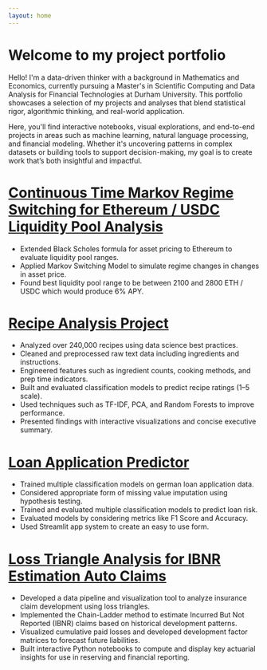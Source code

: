 ```yaml
---
layout: home
---
```

# Welcome to my project portfolio
Hello! I'm a data-driven thinker with a background in Mathematics and Economics, currently pursuing a Master's in Scientific Computing and Data Analysis for Financial Technologies at Durham University. This portfolio showcases a selection of my projects and analyses that blend statistical rigor, algorithmic thinking, and real-world application.

Here, you'll find interactive notebooks, visual explorations, and end-to-end projects in areas such as machine learning, natural language processing, and financial modeling. Whether it's uncovering patterns in complex datasets or building tools to support decision-making, my goal is to create work that’s both insightful and impactful.

# [Continuous Time Markov Regime Switching for Ethereum / USDC Liquidity Pool Analysis](https://github.com/aboyle3100/Optimal-Liquidity-Pool-Range/tree/main/uniswap_analysis)
* Extended Black Scholes formula for asset pricing to Ethereum to evaluate liquidity pool ranges.
* Applied Markov Switching Model to simulate regime changes in changes in asset price.
* Found best liquidity pool range to be between 2100 and 2800 ETH / USDC which would produce 6% APY.

# [Recipe Analysis Project](https://aboyle3100.github.io/recipe-analysis/)
* Analyzed over 240,000 recipes using data science best practices.
* Cleaned and preprocessed raw text data including ingredients and instructions.
* Engineered features such as ingredient counts, cooking methods, and prep time indicators.
* Built and evaluated classification models to predict recipe ratings (1–5 scale).
* Used techniques such as TF-IDF, PCA, and Random Forests to improve performance.
* Presented findings with interactive visualizations and concise executive summary.

# [Loan Application Predictor](https://loan-risk-predictor.streamlit.app/)
* Trained multiple classification models on german loan application data.
* Considered appropriate form of missing value imputation using hypothesis testing.
* Trained and evaluated multiple classification models  to predict loan risk.
* Evaluated models by considering metrics like F1 Score and Accuracy.
* Used Streamlit app system to create an easy to use form.

# [Loss Triangle Analysis for IBNR Estimation Auto Claims](IBNR_analysis.pdf)
* Developed a data pipeline and visualization tool to analyze insurance claim development using loss triangles.
* Implemented the Chain-Ladder method to estimate Incurred But Not Reported (IBNR) claims based on historical development patterns.
* Visualized cumulative paid losses and developed development factor matrices to forecast future liabilities.
* Built interactive Python notebooks to compute and display key actuarial insights for use in reserving and financial reporting.

